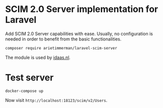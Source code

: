 
# SCIM 2.0 Server implementation for Laravel

Add SCIM 2.0 Server capabilities with ease. Usually, no configuration is needed in order to benefit from the basic functionalities.

~~~
composer require arietimmerman/laravel-scim-server
~~~

The module is used by [idaas.nl](https://www.idaas.nl/).

# Test server

~~~
docker-compose up
~~~

Now visit `http://localhost:18123/scim/v2/Users`.

